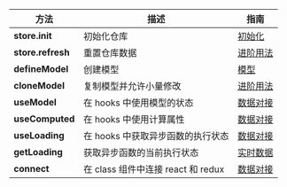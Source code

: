 | 方法              | 描述                               | 指南                                  |
| ----------------- | ---------------------------------- | ------------------------------------- |
| **store.init**    | 初始化仓库                         | [初始化](/store?id=仓库)              |
| **store.refresh** | 重置仓库数据                       | [进阶用法](/advanced?id=重置所有数据) |
| **defineModel**   | 创建模型                           | [模型](/model?id=model)               |
| **cloneModel**    | 复制模型并允许小量修改             | [进阶用法](/advanced?id=克隆模型)     |
| **useModel**      | 在 hooks 中使用模型的状态          | [数据对接](/react?id=usemodel)        |
| **useComputed**   | 在 hooks 中使用计算属性            | [数据对接](/react?id=usecomputed)     |
| **useLoading**    | 在 hooks 中获取异步函数的执行状态  | [数据对接](/react?id=useloading)      |
| **getLoading**    | 获取异步函数的当前执行状态         | [实时数据](/data?id=loading)          |
| **connect**       | 在 class 组件中连接 react 和 redux | [数据对接](/react?id=connect)         |
